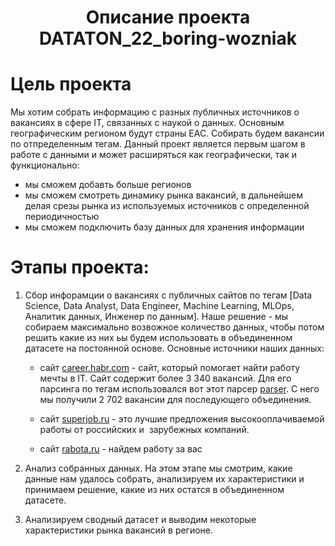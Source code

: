 # <center>Описание проекта DATATON_22_boring-wozniak</center>

# Цель проекта

Мы хотим собрать информацию с разных публичных источников о вакансиях в сфере IT, связанных с наукой о данных. Основным географическим регионом будут страны ЕАС. Собирать будем вакансии по отпределенным тегам. 
Данный проект является первым шагом в работе с данными и может расширяться как географически, так и функционально:

* мы сможем добавть больше регионов
* мы сможем смотреть динамику рынка вакансий, в дальнейшем делая срезы рынка из используемых источников с определенной периодичностью
* мы сможем подключить базу данных для хранения информации

# Этапы проекта:

1. Сбор инфорамции о вакансиях с публичных сайтов по тегам [Data Science, Data Analyst, Data Engineer, Machine Learning, MLOps, Аналитик данных, Инженер по данным]. Наше решение - мы собираем максимально возвожное количество данных, чтобы потом решить какие из них ьы будем использовать в объединенном датасете на постоянной основе. Основные источники наших данных:

    * сайт [career.habr.com](https://career.habr.com) - сайт, который помогает найти работу мечты в IT. Сайт содержит более 3 340 вакансий. Для его парсинга по тегам использовался вот этот парсер [parser](https://github.com/shakhovak/DATATON_22_boring-wozniak/blob/master/HABR_parser.ipynb). С него мы получили 2 702 вакансии для последующего объединения.

    * сайт [superjob.ru](https://www.superjob.ru/) - это лучшие предложения высокооплачиваемой работы от российских и  зарубежных компаний.

    * сайт [rabota.ru](https://www.rabota.ru/) - найдем работу за вас

2. Анализ собранных данных. На этом этапе мы смотрим, какие данные нам удалось собрать, анализируем их характеристики и принимаем решение, какие из них остатся в объединенном датасете. 

3. Анализируем сводный датасет и выводим некоторые характеристики рынка вакансий в регионе.